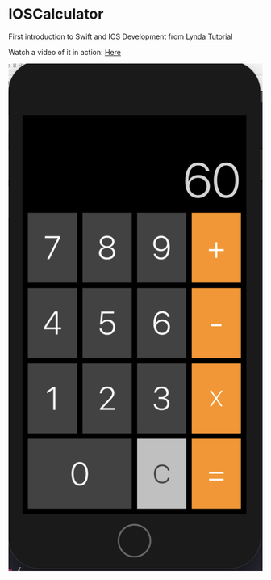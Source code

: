 # IOSCalculator

First introduction to Swift and IOS Development from [Lynda Tutorial](https://www.lynda.com/iOS-tutorials/Programming-Non-Programmers-iOS-11-Swift/642473-2.html)

Watch a video of it in action: [Here](https://www.youtube.com/watch?v=agne1GJbsgg)

![screenshot](CalculatorScreenshot.png)

